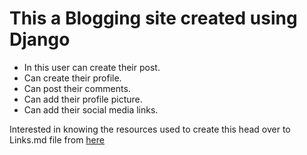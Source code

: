 # This a Blogging site created using Django
* In this user can create their post.
* Can create their profile.
* Can post their comments.
* Can add their profile picture.
* Can add their social media links.

Interested in knowing the resources used to create this head over to Links.md file from [here](https://github.com/vikhyat187/Django-Blog/blob/master/links.md)

